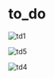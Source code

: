 # to_do

![td1](https://user-images.githubusercontent.com/48865853/153746319-6d93bc54-9bc2-4b19-b599-c545bfb9b2a8.JPG)

![td5](https://user-images.githubusercontent.com/48865853/153746608-484e0e19-38bf-42a8-869a-4ed173e19464.JPG)


![td4](https://user-images.githubusercontent.com/48865853/153746371-b17f0152-47aa-4fa4-985c-8405f4c095cb.JPG)

